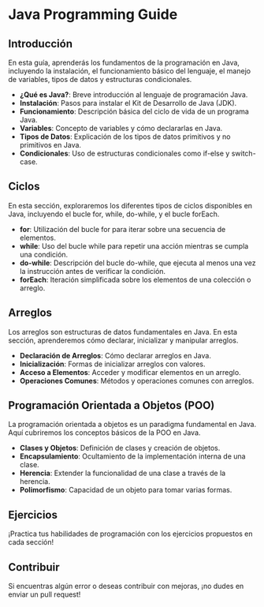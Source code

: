 # Java Programming Guide

## Introducción
En esta guía, aprenderás los fundamentos de la programación en Java, incluyendo la instalación, el funcionamiento básico del lenguaje, el manejo de variables, tipos de datos y estructuras condicionales.

- **¿Qué es Java?**: Breve introducción al lenguaje de programación Java.
- **Instalación**: Pasos para instalar el Kit de Desarrollo de Java (JDK).
- **Funcionamiento**: Descripción básica del ciclo de vida de un programa Java.
- **Variables**: Concepto de variables y cómo declararlas en Java.
- **Tipos de Datos**: Explicación de los tipos de datos primitivos y no primitivos en Java.
- **Condicionales**: Uso de estructuras condicionales como if-else y switch-case.

## Ciclos
En esta sección, exploraremos los diferentes tipos de ciclos disponibles en Java, incluyendo el bucle for, while, do-while, y el bucle forEach.

- **for**: Utilización del bucle for para iterar sobre una secuencia de elementos.
- **while**: Uso del bucle while para repetir una acción mientras se cumpla una condición.
- **do-while**: Descripción del bucle do-while, que ejecuta al menos una vez la instrucción antes de verificar la condición.
- **forEach**: Iteración simplificada sobre los elementos de una colección o arreglo.

## Arreglos
Los arreglos son estructuras de datos fundamentales en Java. En esta sección, aprenderemos cómo declarar, inicializar y manipular arreglos.

- **Declaración de Arreglos**: Cómo declarar arreglos en Java.
- **Inicialización**: Formas de inicializar arreglos con valores.
- **Acceso a Elementos**: Acceder y modificar elementos en un arreglo.
- **Operaciones Comunes**: Métodos y operaciones comunes con arreglos.

## Programación Orientada a Objetos (POO)
La programación orientada a objetos es un paradigma fundamental en Java. Aquí cubriremos los conceptos básicos de la POO en Java.

- **Clases y Objetos**: Definición de clases y creación de objetos.
- **Encapsulamiento**: Ocultamiento de la implementación interna de una clase.
- **Herencia**: Extender la funcionalidad de una clase a través de la herencia.
- **Polimorfismo**: Capacidad de un objeto para tomar varias formas.

## Ejercicios
¡Practica tus habilidades de programación con los ejercicios propuestos en cada sección!


## Contribuir
Si encuentras algún error o deseas contribuir con mejoras, ¡no dudes en enviar un pull request!
